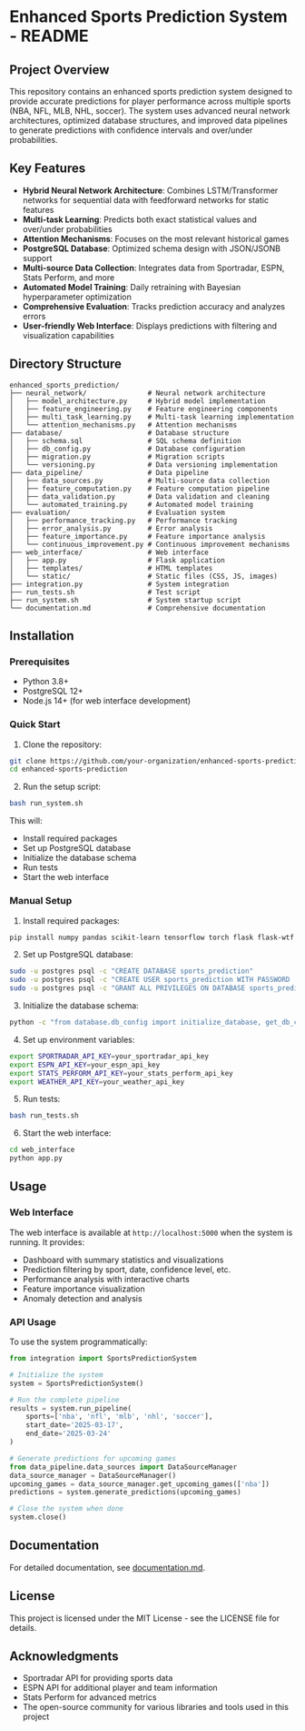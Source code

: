 # Enhanced Sports Prediction System - README

## Project Overview

This repository contains an enhanced sports prediction system designed to provide accurate predictions for player performance across multiple sports (NBA, NFL, MLB, NHL, soccer). The system uses advanced neural network architectures, optimized database structures, and improved data pipelines to generate predictions with confidence intervals and over/under probabilities.

## Key Features

- **Hybrid Neural Network Architecture**: Combines LSTM/Transformer networks for sequential data with feedforward networks for static features
- **Multi-task Learning**: Predicts both exact statistical values and over/under probabilities
- **Attention Mechanisms**: Focuses on the most relevant historical games
- **PostgreSQL Database**: Optimized schema design with JSON/JSONB support
- **Multi-source Data Collection**: Integrates data from Sportradar, ESPN, Stats Perform, and more
- **Automated Model Training**: Daily retraining with Bayesian hyperparameter optimization
- **Comprehensive Evaluation**: Tracks prediction accuracy and analyzes errors
- **User-friendly Web Interface**: Displays predictions with filtering and visualization capabilities

## Directory Structure

```
enhanced_sports_prediction/
├── neural_network/               # Neural network architecture
│   ├── model_architecture.py     # Hybrid model implementation
│   ├── feature_engineering.py    # Feature engineering components
│   ├── multi_task_learning.py    # Multi-task learning implementation
│   └── attention_mechanisms.py   # Attention mechanisms
├── database/                     # Database structure
│   ├── schema.sql                # SQL schema definition
│   ├── db_config.py              # Database configuration
│   ├── migration.py              # Migration scripts
│   └── versioning.py             # Data versioning implementation
├── data_pipeline/                # Data pipeline
│   ├── data_sources.py           # Multi-source data collection
│   ├── feature_computation.py    # Feature computation pipeline
│   ├── data_validation.py        # Data validation and cleaning
│   └── automated_training.py     # Automated model training
├── evaluation/                   # Evaluation system
│   ├── performance_tracking.py   # Performance tracking
│   ├── error_analysis.py         # Error analysis
│   ├── feature_importance.py     # Feature importance analysis
│   └── continuous_improvement.py # Continuous improvement mechanisms
├── web_interface/                # Web interface
│   ├── app.py                    # Flask application
│   ├── templates/                # HTML templates
│   └── static/                   # Static files (CSS, JS, images)
├── integration.py                # System integration
├── run_tests.sh                  # Test script
├── run_system.sh                 # System startup script
└── documentation.md              # Comprehensive documentation
```

## Installation

### Prerequisites

- Python 3.8+
- PostgreSQL 12+
- Node.js 14+ (for web interface development)

### Quick Start

1. Clone the repository:
```bash
git clone https://github.com/your-organization/enhanced-sports-prediction.git
cd enhanced-sports-prediction
```

2. Run the setup script:
```bash
bash run_system.sh
```

This will:
- Install required packages
- Set up PostgreSQL database
- Initialize the database schema
- Run tests
- Start the web interface

### Manual Setup

1. Install required packages:
```bash
pip install numpy pandas scikit-learn tensorflow torch flask flask-wtf psycopg2-binary plotly sqlalchemy pytest
```

2. Set up PostgreSQL database:
```bash
sudo -u postgres psql -c "CREATE DATABASE sports_prediction"
sudo -u postgres psql -c "CREATE USER sports_prediction WITH PASSWORD 'sports_prediction'"
sudo -u postgres psql -c "GRANT ALL PRIVILEGES ON DATABASE sports_prediction TO sports_prediction"
```

3. Initialize the database schema:
```bash
python -c "from database.db_config import initialize_database, get_db_connection; initialize_database(get_db_connection())"
```

4. Set up environment variables:
```bash
export SPORTRADAR_API_KEY=your_sportradar_api_key
export ESPN_API_KEY=your_espn_api_key
export STATS_PERFORM_API_KEY=your_stats_perform_api_key
export WEATHER_API_KEY=your_weather_api_key
```

5. Run tests:
```bash
bash run_tests.sh
```

6. Start the web interface:
```bash
cd web_interface
python app.py
```

## Usage

### Web Interface

The web interface is available at `http://localhost:5000` when the system is running. It provides:

- Dashboard with summary statistics and visualizations
- Prediction filtering by sport, date, confidence level, etc.
- Performance analysis with interactive charts
- Feature importance visualization
- Anomaly detection and analysis

### API Usage

To use the system programmatically:

```python
from integration import SportsPredictionSystem

# Initialize the system
system = SportsPredictionSystem()

# Run the complete pipeline
results = system.run_pipeline(
    sports=['nba', 'nfl', 'mlb', 'nhl', 'soccer'],
    start_date='2025-03-17',
    end_date='2025-03-24'
)

# Generate predictions for upcoming games
from data_pipeline.data_sources import DataSourceManager
data_source_manager = DataSourceManager()
upcoming_games = data_source_manager.get_upcoming_games(['nba'])
predictions = system.generate_predictions(upcoming_games)

# Close the system when done
system.close()
```

## Documentation

For detailed documentation, see [documentation.md](documentation.md).

## License

This project is licensed under the MIT License - see the LICENSE file for details.

## Acknowledgments

- Sportradar API for providing sports data
- ESPN API for additional player and team information
- Stats Perform for advanced metrics
- The open-source community for various libraries and tools used in this project
